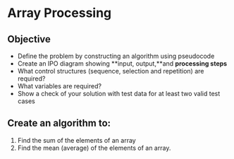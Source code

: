 # Array Processing

## Objective

* Define the problem by constructing an algorithm using pseudocode
* Create an IPO diagram showing **input, output,**and **processing steps**
* What control structures \(sequence, selection and repetition\) are required?
* What variables are required?
* Show a check of your solution with test data for at least two valid test cases

## Create an algorithm to:

1. Find the sum of the elements of an array
2. Find the mean \(average\) of the elements of an array.

